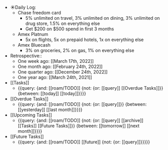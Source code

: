 - ☀️Daily Log:
    - Chase freedom card
        - 5% unlimited on travel, 3% unlimited on dining, 3% unlimited on drug store, 1.5% on everything else
        - Get $200 on $500 spend in first 3 months
    - Amex Platnum
        - 5x on flights, 5x on prepaid hotels, 1x on everything else
    - Amex Bluecash
        - 3% on groceries, 2% on gas, 1% on everything else
- Retrospective::
    - One week ago: [[March 17th, 2022]]
    - One month ago: [[February 24th, 2022]]
    - One quarter ago: [[December 24th, 2022]]
    - One year ago: [[March 24th, 2021]]
- [[Tasks]]
    - {{query: {and: [[roam/TODO]] {not: {or: [[query]] [[Overdue Tasks]]}} {between: [[today]] [[today]]}}}}
- [[Overdue Tasks]]
    - {{query: {and: [[roam/TODO]] {not: {or: [[query]]}} {between: [[yesterday]] [[last month]]}}}}
- [[Upcoming Tasks]]
    - {{query: {and: [[roam/TODO]] {not: {or: [[query]] [[archive]] [[Tasks]] [[Future Tasks]]}} {between: [[tomorrow]] [[next month]]}}}}
- [[Future Tasks]]
    - {{query: {and: [[roam/TODO]] [[future]] {not: {or: [[query]]}}}}}
